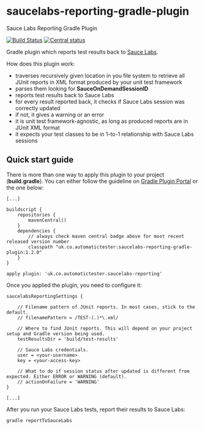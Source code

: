 # saucelabs-reporting-gradle-plugin
Sauce Labs Reporting Gradle Plugin

[![Build Status](https://travis-ci.com/automatictester/saucelabs-reporting-gradle-plugin.svg?branch=master)](https://travis-ci.com/automatictester/saucelabs-reporting-gradle-plugin)
[![Central status](https://maven-badges.herokuapp.com/maven-central/uk.co.automatictester/saucelabs-reporting-gradle-plugin/badge.svg)](https://maven-badges.herokuapp.com/maven-central/uk.co.automatictester/saucelabs-reporting-gradle-plugin)

Gradle plugin which reports test results back to [Sauce Labs][1].

How does this plugin work:
- traverses recursively given location in you file system to retrieve all JUnit reports in XML format produced by your unit test framework
- parses them looking for **SauceOnDemandSessionID**
- reports test results back to Sauce Labs
- for every result reported back, it checks if Sauce Labs session was correctly updated
- if not, it gives a warning or an error
- it is unit test framework-agnostic, as long as produced reports are in JUnit XML format
- it expects your test classes to be in 1-to-1 relationship with Sauce Labs sessions

## Quick start guide

There is more than one way to apply this plugin to your project (**build.gradle**). You can either follow the guideline on [Gradle Plugin Portal][2] or the one below:

```
[...]

buildscript {
    repositories {
        mavenCentral()
    }
    dependencies {
        // always check maven central badge above for most recent released version number
        classpath "uk.co.automatictester:saucelabs-reporting-gradle-plugin:1.2.0"
    }
}

apply plugin: 'uk.co.automatictester.saucelabs-reporting'
```

Once you applied the plugin, you need to configure it:

```
saucelabsReportingSettings {

    // Filename pattern of JUnit reports. In most cases, stick to the default.
    // filenamePattern = /TEST-(.)*\.xml/

    // Where to find JUnit reports. This will depend on your project setup and Gradle version being used.
    testResultsDir = 'build/test-results'

    // Sauce Labs credentials.
    user = <your-username>
    key = <your-access-key>

    // What to do if session status after updated is different from expected. Either ERROR or WARNING (default).
    // actionOnFailure = 'WARNING'
}

[...]
```

After you run your Sauce Labs tests, report their results to Sauce Labs:

```gradle reportToSauceLabs```

[1]: https://saucelabs.com
[2]: https://plugins.gradle.org/plugin/uk.co.automatictester.saucelabs-reporting
